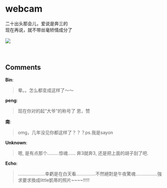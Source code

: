 # webcam

<div id="msgcns!9884D0A402622CB2!4424" class="bvMsg"> <span>二十出头那会儿，爱说</span><span>是奔三的<br /></span><span>现在再说，就不带丝毫矫情成分了<br /><br /></span><span><a href="http://haihuang.wordpress.com/wp-content/uploads/2009/03/6373a98ee815025ca1f8ac7e14f6600b.jpg?w=160" target="_blank" rel="WLPP;url=http://haihuang.wordpress.com/wp-content/uploads/2009/03/6373a98ee815025ca1f8ac7e14f6600b.jpg?w=160"><img src="http://haihuang.wordpress.com/wp-content/uploads/2009/03/6373a98ee815025ca1f8ac7e14f6600b.jpg?w=160" /></a></span><br /><br /> <br /></div>

## Comments

**Bin**:
> 晕。。怎么都变成这样了～～

**peng**:
> 现在你对的起“大爷”的称号了 恩，赞

**南**:
> omg，几年没见你都这样了？？？ps.我是sayon

**Unknown**:
> 嗯, 是有点那个.........惊魂...... 奔3就奔3, 还是把上面的胡子刮了吧.

**Echo**:
> .....................幸虧是在白天看...............不然絕對是午夜驚魂.................強求要求換成little凱蒂的照片~~~~!!!!!

